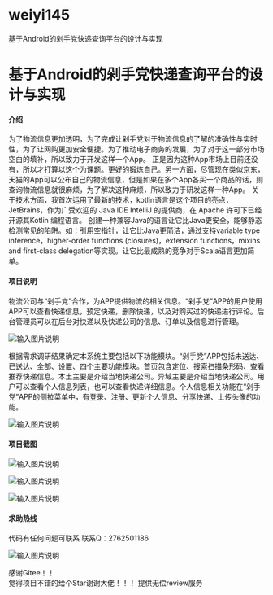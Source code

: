 # weiyi145
基于Android的剁手党快递查询平台的设计与实现

# 基于Android的剁手党快递查询平台的设计与实现


#### 介绍
为了物流信息更加透明，为了完成让剁手党对于物流信息的了解的准确性与实时性，为了让网购更加安全便捷。为了推动电子商务的发展，为了对于这一部分市场空白的填补，所以致力于开发这样一个App。
正是因为这种App市场上目前还没有，所以才打算以这个为课题。更好的锻炼自己。另一方面，尽管现在类似京东，天猫的App可以公布自己的物流信息，但是如果在多个App各买一个商品的话，则查询物流信息就很麻烦，为了解决这种麻烦，所以致力于研发这样一种App。
关于技术方面，我首次运用了最新的技术，kotlin语言是这个项目的亮点，JetBrains，作为广受欢迎的 Java IDE IntelliJ 的提供商，在 Apache 许可下已经开源其Kotlin 编程语言。
创建一种兼容Java的语言让它比Java更安全，能够静态检测常见的陷阱。如：引用空指针，让它比Java更简洁，通过支持variable type inference，higher-order functions (closures)，extension functions，mixins and first-class delegation等实现。让它比最成熟的竞争对手Scala语言更加简单。


#### 项目说明
物流公司与“剁手党”合作，为APP提供物流的相关信息。“剁手党”APP的用户使用APP可以查看快递信息，预定快递，删除快递，以及对购买过的快递进行评论。后台管理员可以在后台对快递以及快递公司的信息、订单以及信息进行管理。

![输入图片说明](https://images.gitee.com/uploads/images/2021/0201/230116_0e85941e_8639279.png "屏幕截图.png")

根据需求调研结果确定本系统主要包括以下功能模块。“剁手党”APP包括未送达、已送达、全部、设置、四个主要功能模块。首页包含定位、搜索扫描条形码、查看推荐快递信息。本土主要是介绍当地快递公司。异域主要是介绍当地快递公司。用户可以查看个人信息列表，也可以查看快递详细信息。个人信息相关功能在“剁手党”APP的侧拉菜单中，有登录、注册、更新个人信息、分享快递、上传头像的功能。

![输入图片说明](https://images.gitee.com/uploads/images/2021/0201/230132_b7987d53_8639279.png "屏幕截图.png")



#### 项目截图
![输入图片说明](https://images.gitee.com/uploads/images/2021/0201/230143_66a0ac28_8639279.png "屏幕截图.png")

![输入图片说明](https://images.gitee.com/uploads/images/2021/0201/230150_4bf6d307_8639279.png "屏幕截图.png")

![输入图片说明](https://images.gitee.com/uploads/images/2021/0201/230218_3660025e_8639279.png "屏幕截图.png")

#### 求助热线


代码有任何问题可联系
联系Q：2762501186

                            
![输入图片说明](https://images.gitee.com/uploads/images/2020/1119/003728_cd598bb9_4865385.jpeg "微信.jpg")           

感谢Gitee！！  
觉得项目不错的给个Star谢谢大佬！！！
提供无偿review服务
